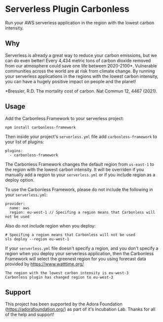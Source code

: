# Serverless Plugin Carbonless

Run your AWS serverless application in the region with the lowest carbon intensity.

## Why

Serverless is already a great way to reduce your carbon emissions, but we can do even better! Every 4,434 metric tons of carbon dioxide removed from our atmosphere could save one life between 2020-2100*. Vulnerable communities across the world are at risk from climate change. By running your serverless applications in the regions with the lowest carbon intensity, you can have a hugely positive impact on people and the planet!

*Bressler, R.D. The mortality cost of carbon. Nat Commun 12, 4467 (2021).

## Usage

Add the Carbonless Framework to your serverless project:

```
npm install carbonless-framework
```

Then inside your project's `serverless.yml` file add `carbonless-framework` to your list of plugins:

```
plugins:
  - carbonless-framework
```

The Carbonless Framework changes the default region from `us-east-1` to the region with the lowest carbon intensity. It will be overriden if you manually add a region to your `serverless.yml` or if you include region as a deploy option.

To use the Carbonless Framework, please do not include the following in your `serverless.yml`:

```
provider:
  name: aws
  region: eu-west-1 // Specifing a region means that Carbonless will not be used
```

Also do not include region when you deploy:

```
# Specifing a region means that Carbonless will not be used
sls deploy --region eu-west-1 
```

If your `serverless.yml` file doesn't specify a region, and you don't specify a region when you deploy your serverless application, then the Carbonless Framework will select the greenest region for you using forecast data provided by https://www.watttime.org/

```
The region with the lowest carbon intensity is eu-west-3
Carbonless plugin has changed region to eu-west-3
```

## Support

This project has been supported by the Adora Foundation (https://adorafoundation.org/) as part of it's Incubation Lab. Thanks for all of the help and support!
